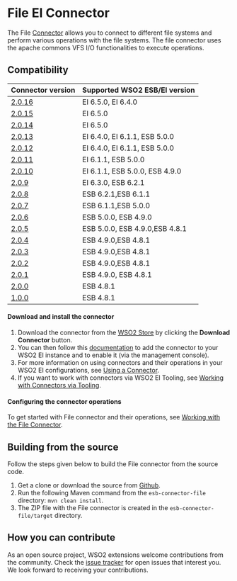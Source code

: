 # File EI Connector

The File [Connector](https://docs.wso2.com/display/EI650/Working+with+Connectors) allows you to connect to different file systems and perform various operations with the file systems. The file connector uses the apache commons VFS I/O functionalities to execute operations.
## Compatibility

| Connector version | Supported WSO2 ESB/EI version |
| ------------- |------------- |
|  [2.0.16](https://github.com/wso2-extensions/esb-connector-file/tree/org.wso2.carbon.connector.fileconnector-2.0.16)        |  EI 6.5.0, EI 6.4.0 |
|  [2.0.15](https://github.com/wso2-extensions/esb-connector-file/tree/org.wso2.carbon.connector.fileconnector-2.0.15)        |  EI 6.5.0 |
|  [2.0.14](https://github.com/wso2-extensions/esb-connector-file/tree/org.wso2.carbon.connector.fileconnector-2.0.14)        |  EI 6.5.0 |
|  [2.0.13](https://github.com/wso2-extensions/esb-connector-file/tree/org.wso2.carbon.connector.fileconnector-2.0.13)        |  EI 6.4.0, EI 6.1.1, ESB 5.0.0 |
|  [2.0.12](https://github.com/wso2-extensions/esb-connector-file/tree/org.wso2.carbon.connector.fileconnector-2.0.12)        |  EI 6.4.0, EI 6.1.1, ESB 5.0.0 |
|  [2.0.11](https://github.com/wso2-extensions/esb-connector-file/tree/org.wso2.carbon.connector.fileconnector-2.0.11)        |  EI 6.1.1, ESB 5.0.0 |
|  [2.0.10](https://github.com/wso2-extensions/esb-connector-file/tree/org.wso2.carbon.connector.fileconnector-2.0.10)        |  EI 6.1.1, ESB 5.0.0, ESB 4.9.0 |
|  [2.0.9](https://github.com/wso2-extensions/esb-connector-file/tree/org.wso2.carbon.connector.fileconnector-2.0.9)        |    EI 6.3.0, ESB 6.2.1|
|  [2.0.8](https://github.com/wso2-extensions/esb-connector-file/tree/org.wso2.carbon.connector.fileconnector-2.0.8)        |    ESB 6.2.1,ESB 6.1.1 |
|  [2.0.7](https://github.com/wso2-extensions/esb-connector-file/tree/org.wso2.carbon.connector.fileconnector-2.0.7)        |    ESB 6.1.1,ESB 5.0.0 |
|  [2.0.6](https://github.com/wso2-extensions/esb-connector-file/tree/org.wso2.carbon.connector.fileconnector-2.0.6)        |    ESB 5.0.0, ESB 4.9.0|
|  [2.0.5](https://github.com/wso2-extensions/esb-connector-file/tree/org.wso2.carbon.connector.fileconnector-2.0.5)        |    ESB 5.0.0, ESB 4.9.0,ESB 4.8.1|
|  [2.0.4](https://github.com/wso2-extensions/esb-connector-file/tree/org.wso2.carbon.connector.fileconnector-2.0.4)        |    ESB 4.9.0,ESB 4.8.1|
|  [2.0.3](https://github.com/wso2-extensions/esb-connector-file/tree/org.wso2.carbon.connector.fileconnector-2.0.3)        |    ESB 4.9.0,ESB 4.8.1 |
|  [2.0.2](https://github.com/wso2-extensions/esb-connector-file/tree/org.wso2.carbon.connector.fileconnector-2.0.2)        |    ESB 4.9.0,ESB 4.8.1 |
|  [2.0.1](https://github.com/wso2-extensions/esb-connector-file/tree/org.wso2.carbon.connector.fileconnector-2.0.1)        |    ESB 4.9.0, ESB 4.8.1 |
|  [2.0.0](https://github.com/wso2-extensions/esb-connector-file/tree/org.wso2.carbon.connector.fileconnector-2.0.0)        |    ESB 4.8.1 |
|  [1.0.0](https://github.com/wso2-extensions/esb-connector-file/tree/org.wso2.carbon.connector.fileconnector-1.0.0)        |    ESB 4.8.1 |


#### Download and install the connector

1. Download the connector from the [WSO2 Store](https://store.wso2.com/store/assets/esbconnector/details/3fcaf309-1a69-4edf-870a-882bb76fdaa1) by clicking the **Download Connector** button.
2. You can then follow this [documentation](https://docs.wso2.com/display/EI650/Working+with+Connectors+via+the+Management+Console) to add the connector to your WSO2 EI instance and to enable it (via the management console).
3. For more information on using connectors and their operations in your WSO2 EI configurations, see [Using a Connector](https://docs.wso2.com/display/EI650/Using+a+Connector).
4. If you want to work with connectors via WSO2 EI Tooling, see [Working with Connectors via Tooling](https://docs.wso2.com/display/EI650/Working+with+Connectors+via+Tooling).

#### Configuring the connector operations

To get started with File connector and their operations, see [Working with the File Connector](docs/topics.md).

## Building from the source

Follow the steps given below to build the File connector from the source code.

1. Get a clone or download the source from [Github](https://github.com/wso2-extensions/esb-connector-file).
2. Run the following Maven command from the `esb-connector-file` directory: `mvn clean install`.
3. The ZIP file with the File connector is created in the `esb-connector-file/target` directory.

## How you can contribute

As an open source project, WSO2 extensions welcome contributions from the community.
Check the [issue tracker](https://github.com/wso2-extensions/esb-connector-file/issues) for open issues that interest you. We look forward to receiving your contributions.
